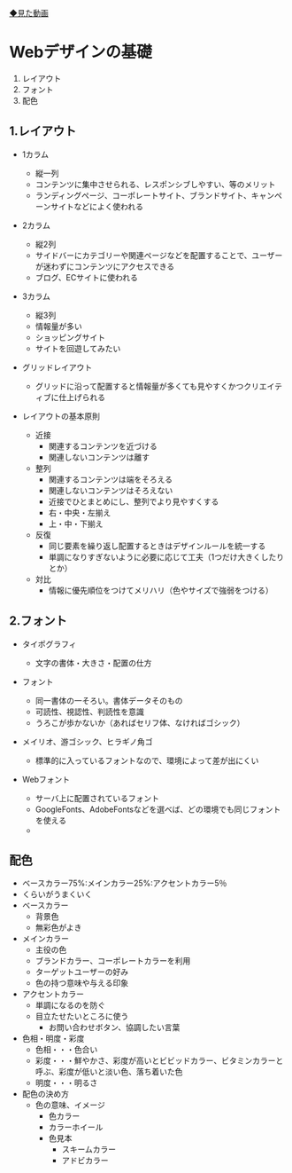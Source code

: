 [◆見た動画](https://www.youtube.com/watch?v=zuRMrEeS7_8)
# Webデザインの基礎
1. レイアウト
2. フォント
3. 配色

## 1.レイアウト
- 1カラム
  - 縦一列
  - コンテンツに集中させられる、レスポンシブしやすい、等のメリット
  - ランディングページ、コーポレートサイト、ブランドサイト、キャンペーンサイトなどによく使われる
- 2カラム
  - 縦2列
  - サイドバーにカテゴリーや関連ページなどを配置することで、ユーザーが迷わずにコンテンツにアクセスできる
  - ブログ、ECサイトに使われる
- 3カラム
  - 縦3列
  - 情報量が多い
  - ショッピングサイト
  - サイトを回遊してみたい
- グリッドレイアウト
  - グリッドに沿って配置すると情報量が多くても見やすくかつクリエイティブに仕上げられる

- レイアウトの基本原則
  - 近接
    - 関連するコンテンツを近づける
    - 関連しないコンテンツは離す
  - 整列
    - 関連するコンテンツは端をそろえる
    - 関連しないコンテンツはそろえない
    - 近接でひとまとめにし、整列でより見やすくする
    - 右・中央・左揃え
    - 上・中・下揃え
  - 反復
    - 同じ要素を繰り返し配置するときはデザインルールを統一する
    - 単調になりすぎないように必要に応じて工夫（1つだけ大きくしたりとか）
  - 対比
    - 情報に優先順位をつけてメリハリ（色やサイズで強弱をつける）

## 2.フォント
- タイポグラフィ
  - 文字の書体・大きさ・配置の仕方
- フォント
  - 同一書体の一そろい。書体データそのもの
  - 可読性、視認性、判読性を意識
  - うろこが歩かないか（あればセリフ体、なければゴシック）
 
- メイリオ、游ゴシック、ヒラギノ角ゴ
  - 標準的に入っているフォントなので、環境によって差が出にくい
- Webフォント
  - サーバ上に配置されているフォント
  - GoogleFonts、AdobeFontsなどを選べば、どの環境でも同じフォントを使える
  - 
## 配色
- ベースカラー75%:メインカラー25%:アクセントカラー5％
- くらいがうまくいく
- ベースカラー
  - 背景色
  - 無彩色がよき
- メインカラー
  - 主役の色
  - ブランドカラー、コーポレートカラーを利用
  - ターゲットユーザーの好み
  - 色の持つ意味や与える印象
- アクセントカラー
  - 単調になるのを防ぐ
  - 目立たせたいところに使う
    - お問い合わせボタン、協調したい言葉
- 色相・明度・彩度
  - 色相・・・色合い
  - 彩度・・・鮮やかさ、彩度が高いとビビッドカラー、ビタミンカラーと呼ぶ、彩度が低いと淡い色、落ち着いた色
  - 明度・・・明るさ
- 配色の決め方
  - 色の意味、イメージ
    - 色カラー
    - カラーホイール
    - 色見本
      - スキームカラー
      - アドビカラー
